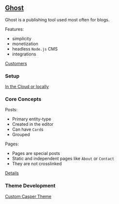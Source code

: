 ## [Ghost](https://ghost.org/)

Ghost is a publishing tool used most often for blogs.  

Features:
* simplicity
* monetization
* headless `Node.js` CMS
* integrations

[Customers](https://ghost.org/customers/)  

### Setup

[In the Cloud or locally](Docs/Setup)

### Core Concepts

Posts:
* Primary entity-type
* Created in the editor
* Can have `Card`s
* Grouped

Pages:
* Pages are special posts
* Static and independent pages like `About` or `Contact`
* They are not crosslinked

[Details](Docs/CoreConcepts)  

### Theme Development

[Custom Casper Theme](https://github.com/MislavJaksic/Blog/tree/master/ThemeDevelopment)  
